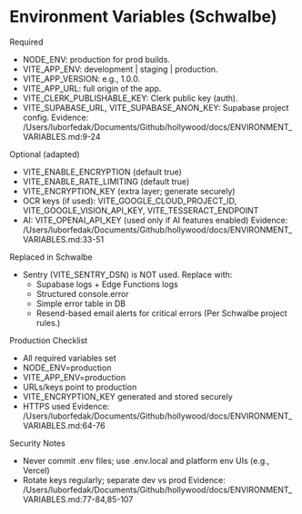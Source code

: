 # Environment Variables (Schwalbe)

Required
- NODE_ENV: production for prod builds.
- VITE_APP_ENV: development | staging | production.
- VITE_APP_VERSION: e.g., 1.0.0.
- VITE_APP_URL: full origin of the app.
- VITE_CLERK_PUBLISHABLE_KEY: Clerk public key (auth).
- VITE_SUPABASE_URL, VITE_SUPABASE_ANON_KEY: Supabase project config.
Evidence: /Users/luborfedak/Documents/Github/hollywood/docs/ENVIRONMENT_VARIABLES.md:9-24

Optional (adapted)
- VITE_ENABLE_ENCRYPTION (default true)
- VITE_ENABLE_RATE_LIMITING (default true)
- VITE_ENCRYPTION_KEY (extra layer; generate securely)
- OCR keys (if used): VITE_GOOGLE_CLOUD_PROJECT_ID, VITE_GOOGLE_VISION_API_KEY, VITE_TESSERACT_ENDPOINT
- AI: VITE_OPENAI_API_KEY (used only if AI features enabled)
Evidence: /Users/luborfedak/Documents/Github/hollywood/docs/ENVIRONMENT_VARIABLES.md:33-51

Replaced in Schwalbe
- Sentry (VITE_SENTRY_DSN) is NOT used. Replace with:
  - Supabase logs + Edge Functions logs
  - Structured console.error
  - Simple error table in DB
  - Resend-based email alerts for critical errors
(Per Schwalbe project rules.)

Production Checklist
- All required variables set
- NODE_ENV=production
- VITE_APP_ENV=production
- URLs/keys point to production
- VITE_ENCRYPTION_KEY generated and stored securely
- HTTPS used
Evidence: /Users/luborfedak/Documents/Github/hollywood/docs/ENVIRONMENT_VARIABLES.md:64-76

Security Notes
- Never commit .env files; use .env.local and platform env UIs (e.g., Vercel)
- Rotate keys regularly; separate dev vs prod
Evidence: /Users/luborfedak/Documents/Github/hollywood/docs/ENVIRONMENT_VARIABLES.md:77-84,85-107


